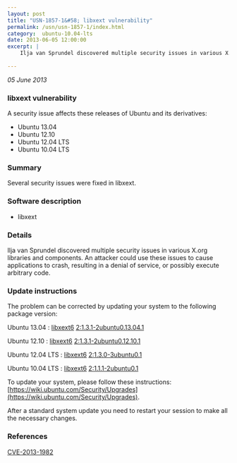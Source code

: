```yaml
---
layout: post
title: "USN-1857-1&#58; libxext vulnerability"
permalink: /usn/usn-1857-1/index.html
category:  ubuntu-10.04-lts
date: 2013-06-05 12:00:00
excerpt: |
    Ilja van Sprundel discovered multiple security issues in various X.org libraries and components. An attacker could use these issues to cause applications to crash, resulting in a denial of service, or possibly execute arbitrary code. 
    
--- 
```

 
 

*05 June 2013*

### libxext vulnerability

A security issue affects these releases of Ubuntu and its derivatives:

* Ubuntu 13.04
* Ubuntu 12.10
* Ubuntu 12.04 LTS
* Ubuntu 10.04 LTS

### Summary

Several security issues were fixed in libxext. 

### Software description

* libxext 

### Details

Ilja van Sprundel discovered multiple security issues in various X.org libraries and components. An attacker could use these issues to cause applications to crash, resulting in a denial of service, or possibly execute arbitrary code. 

### Update instructions

The problem can be corrected by updating your system to the following package version:

Ubuntu 13.04
 : [libxext6](https://launchpad.net/ubuntu/+source/libxext) <span> [2:1.3.1-2ubuntu0.13.04.1](https://launchpad.net/ubuntu/+source/libxext/2:1.3.1-2ubuntu0.13.04.1) </span> 

Ubuntu 12.10
 : [libxext6](https://launchpad.net/ubuntu/+source/libxext) <span> [2:1.3.1-2ubuntu0.12.10.1](https://launchpad.net/ubuntu/+source/libxext/2:1.3.1-2ubuntu0.12.10.1) </span> 

Ubuntu 12.04 LTS
 : [libxext6](https://launchpad.net/ubuntu/+source/libxext) <span> [2:1.3.0-3ubuntu0.1](https://launchpad.net/ubuntu/+source/libxext/2:1.3.0-3ubuntu0.1) </span> 

Ubuntu 10.04 LTS
 : [libxext6](https://launchpad.net/ubuntu/+source/libxext) <span> [2:1.1.1-2ubuntu0.1](https://launchpad.net/ubuntu/+source/libxext/2:1.1.1-2ubuntu0.1) </span> 

To update your system, please follow these instructions: [https://wiki.ubuntu.com/Security/Upgrades](https://wiki.ubuntu.com/Security/Upgrades).

After a standard system update you need to restart your session to make all the necessary changes. 

### References

 
 [CVE-2013-1982](http://people.ubuntu.com/~ubuntu-security/cve/CVE-2013-1982)
 

